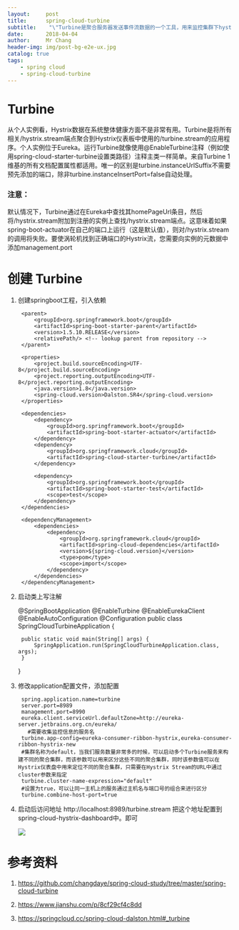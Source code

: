 ```yaml
---
layout:     post
title:     	spring-cloud-turbine
subtitle:    "\"Turbine是聚合服务器发送事件流数据的一个工具，用来监控集群下hystrix的metrics情况。\""
date:       2018-04-04
author:     Mr Chang
header-img: img/post-bg-e2e-ux.jpg
catalog: true
tags:
    - spring cloud
    - spring-cloud-turbine
---
```


# Turbine

从个人实例看，Hystrix数据在系统整体健康方面不是非常有用。Turbine是将所有相关/hystrix.stream端点聚合到Hystrix仪表板中使用的/turbine.stream的应用程序。个人实例位于Eureka。运行Turbine就像使用@EnableTurbine注释（例如使用spring-cloud-starter-turbine设置类路径）注释主类一样简单。来自Turbine 1维基的所有文档配置属性都适用。唯一的区别是turbine.instanceUrlSuffix不需要预先添加的端口，除非turbine.instanceInsertPort=false自动处理。

### 注意：

默认情况下，Turbine通过在Eureka中查找其homePageUrl条目，然后将/hystrix.stream附加到注册的实例上查找/hystrix.stream端点。这意味着如果spring-boot-actuator在自己的端口上运行（这是默认值），则对/hystrix.stream的调用将失败。要使涡轮机找到正确端口的Hystrix流，您需要向实例的元数据中添加management.port
	
# 创建 Turbine

1. 创建springboot工程，引入依赖

		<parent>
	        <groupId>org.springframework.boot</groupId>
	        <artifactId>spring-boot-starter-parent</artifactId>
	        <version>1.5.10.RELEASE</version>
	        <relativePath/> <!-- lookup parent from repository -->
	    </parent>
	
	    <properties>
	        <project.build.sourceEncoding>UTF-8</project.build.sourceEncoding>
	        <project.reporting.outputEncoding>UTF-8</project.reporting.outputEncoding>
	        <java.version>1.8</java.version>
	        <spring-cloud.version>Dalston.SR4</spring-cloud.version>
	    </properties>
	
	    <dependencies>
	        <dependency>
	            <groupId>org.springframework.boot</groupId>
	            <artifactId>spring-boot-starter-actuator</artifactId>
	        </dependency>
	        <dependency>
	            <groupId>org.springframework.cloud</groupId>
	            <artifactId>spring-cloud-starter-turbine</artifactId>
	        </dependency>
	
	        <dependency>
	            <groupId>org.springframework.boot</groupId>
	            <artifactId>spring-boot-starter-test</artifactId>
	            <scope>test</scope>
	        </dependency>
	    </dependencies>
	
	    <dependencyManagement>
	        <dependencies>
	            <dependency>
	                <groupId>org.springframework.cloud</groupId>
	                <artifactId>spring-cloud-dependencies</artifactId>
	                <version>${spring-cloud.version}</version>
	                <type>pom</type>
	                <scope>import</scope>
	            </dependency>
	        </dependencies>
	    </dependencyManagement>
	
2. 启动类上写注解

	@SpringBootApplication
	@EnableTurbine
	@EnableEurekaClient
	@EnableAutoConfiguration
	@Configuration
	public class SpringCloudTurbineApplication {
	
	    public static void main(String[] args) {
	        SpringApplication.run(SpringCloudTurbineApplication.class, args);
	    }
	}

3. 修改application配置文件，添加配置

		spring.application.name=turbine
		server.port=8989
		management.port=8990
		eureka.client.serviceUrl.defaultZone=http://eureka-server.jetbrains.org.cn/eureka/
		  #需要收集监控信息的服务名
		turbine.app-config=eureka-consumer-ribbon-hystrix,eureka-consumer-ribbon-hystrix-new
		#集群名称为default，当我们服务数量非常多的时候，可以启动多个Turbine服务来构建不同的聚合集群，而该参数可以用来区分这些不同的聚合集群，同时该参数值可以在Hystrix仪表盘中用来定位不同的聚合集群，只需要在Hystrix Stream的URL中通过cluster参数来指定
		turbine.cluster-name-expression="default"
		#设置为true，可以让同一主机上的服务通过主机名与端口号的组合来进行区分
		turbine.combine-host-port=true
	
4. 启动后访问地址 http://localhost:8989/turbine.stream 把这个地址配置到spring-cloud-hystrix-dashboard中。即可

	![](http://cdn-blog.jetbrains.org.cn/18-3-29/16136385.jpg)






# 参考资料
   1. https://github.com/changdaye/spring-cloud-study/tree/master/spring-cloud-turbine
               
   2. https://www.jianshu.com/p/8cf29cf4c8dd
       
   3. https://springcloud.cc/spring-cloud-dalston.html#_turbine